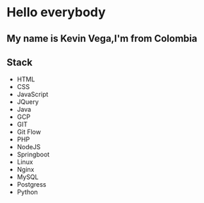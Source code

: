 # Hello everybody
## My name is Kevin Vega,I'm from Colombia

## Stack
- HTML
- CSS
- JavaScript
- JQuery
- Java
- GCP
- GIT
- Git Flow
- PHP
- NodeJS
- Springboot
- Linux
- Nginx
- MySQL
- Postgress
- Python
